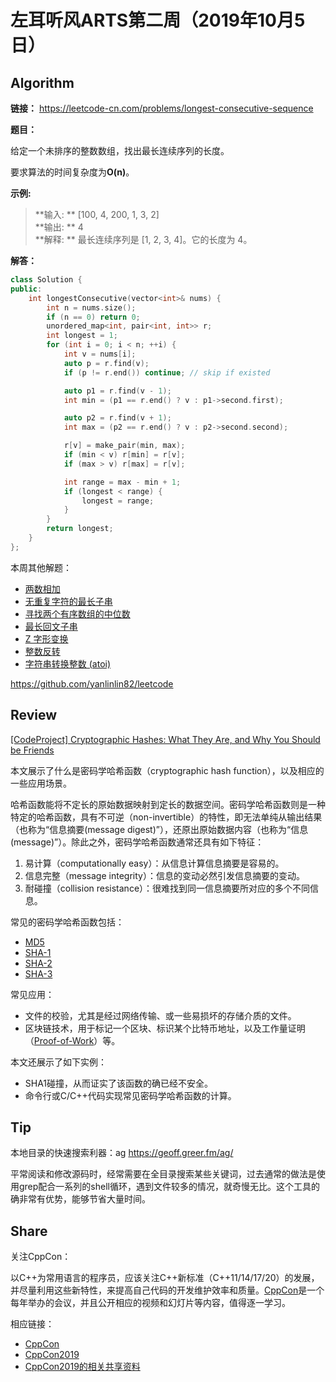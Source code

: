 # 左耳听风ARTS第二周（2019年10月5日）

## Algorithm

**链接：** <https://leetcode-cn.com/problems/longest-consecutive-sequence>

**题目：**

给定一个未排序的整数数组，找出最长连续序列的长度。

要求算法的时间复杂度为**O(n)**。

**示例:**

> **输入: ** [100, 4, 200, 1, 3, 2]  
> **输出: ** 4  
> **解释: ** 最长连续序列是 [1, 2, 3, 4]。它的长度为 4。

**解答：**

```cpp
class Solution {
public:
    int longestConsecutive(vector<int>& nums) {
        int n = nums.size();
        if (n == 0) return 0;
        unordered_map<int, pair<int, int>> r;
        int longest = 1;
        for (int i = 0; i < n; ++i) {
            int v = nums[i];
            auto p = r.find(v);
            if (p != r.end()) continue; // skip if existed

            auto p1 = r.find(v - 1);
            int min = (p1 == r.end() ? v : p1->second.first);

            auto p2 = r.find(v + 1);
            int max = (p2 == r.end() ? v : p2->second.second);

            r[v] = make_pair(min, max);
            if (min < v) r[min] = r[v];
            if (max > v) r[max] = r[v];

            int range = max - min + 1;
            if (longest < range) {
                longest = range;
            }
        }
        return longest;
    }
};
```

本周其他解题：

* [两数相加](https://github.com/yanlinlin82/leetcode/blob/master/00002_add-two-numbers/190930-2.cpp)
* [无重复字符的最长子串](https://github.com/yanlinlin82/leetcode/blob/master/00003_longest-substring-without-repeating-characters/191001-1.cpp)
* [寻找两个有序数组的中位数](https://github.com/yanlinlin82/leetcode/blob/master/00004_median-of-two-sorted-arrays/191003-2.cpp)
* [最长回文子串](https://github.com/yanlinlin82/leetcode/blob/master/00005_longest-palindromic-substring/191003-2.cpp)
* [Z 字形变换](https://github.com/yanlinlin82/leetcode/blob/master/00006_zigzag-conversion/191004-1.cpp)
* [整数反转](https://github.com/yanlinlin82/leetcode/blob/master/00007_reverse-integer/191005-1.cpp)
* [字符串转换整数 (atoi)](https://github.com/yanlinlin82/leetcode/blob/master/00008_string-to-integer-atoi/191005-1.cpp)

<https://github.com/yanlinlin82/leetcode>

## Review

[\[CodeProject\] Cryptographic Hashes: What They Are, and Why You Should be Friends](https://www.codeproject.com/Articles/1044042/Cryptographic-Hashes-What-They-Are-and-Why-You-Sho)

本文展示了什么是密码学哈希函数（cryptographic hash function），以及相应的一些应用场景。

哈希函数能将不定长的原始数据映射到定长的数据空间。密码学哈希函数则是一种特定的哈希函数，具有不可逆（non-invertible）的特性，即无法单纯从输出结果（也称为“信息摘要(message digest)”），还原出原始数据内容（也称为“信息(message)”）。除此之外，密码学哈希函数通常还具有如下特征：

1. 易计算（computationally easy）：从信息计算信息摘要是容易的。
2. 信息完整（message integrity）：信息的变动必然引发信息摘要的变动。
3. 耐碰撞（collision resistance）：很难找到同一信息摘要所对应的多个不同信息。

常见的密码学哈希函数包括：

* [MD5](https://en.wikipedia.org/wiki/MD5)
* [SHA-1](https://en.wikipedia.org/wiki/SHA-1)
* [SHA-2](https://en.wikipedia.org/wiki/SHA-2)
* [SHA-3](https://en.wikipedia.org/wiki/SHA-3)

常见应用：

* 文件的校验，尤其是经过网络传输、或一些易损坏的存储介质的文件。
* 区块链技术，用于标记一个区块、标识某个比特币地址，以及工作量证明（[Proof-of-Work](https://en.bitcoin.it/wiki/Proof_of_work)）等。

本文还展示了如下实例：

* SHA1碰撞，从而证实了该函数的确已经不安全。
* 命令行或C/C++代码实现常见密码学哈希函数的计算。

## Tip

本地目录的快速搜索利器：ag <https://geoff.greer.fm/ag/>

平常阅读和修改源码时，经常需要在全目录搜索某些关键词，过去通常的做法是使用grep配合一系列的shell循环，遇到文件较多的情况，就奇慢无比。这个工具的确非常有优势，能够节省大量时间。

## Share

关注CppCon：

以C++为常用语言的程序员，应该关注C++新标准（C++11/14/17/20）的发展，并尽量利用这些新特性，来提高自己代码的开发维护效率和质量。[CppCon](http://cppcon.org/)是一个每年举办的会议，并且公开相应的视频和幻灯片等内容，值得逐一学习。

相应链接：

* [CppCon](http://cppcon.org/)
* [CppCon2019](https://cppcon.org/cppcon-2019-program/)
* [CppCon2019的相关共享资料](https://github.com/CppCon/CppCon2019)
